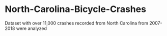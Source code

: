 # North-Carolina-Bicycle-Crashes
Dataset with over 11,000 crashes recorded from North Carolina from 2007-2018 were analyzed  
